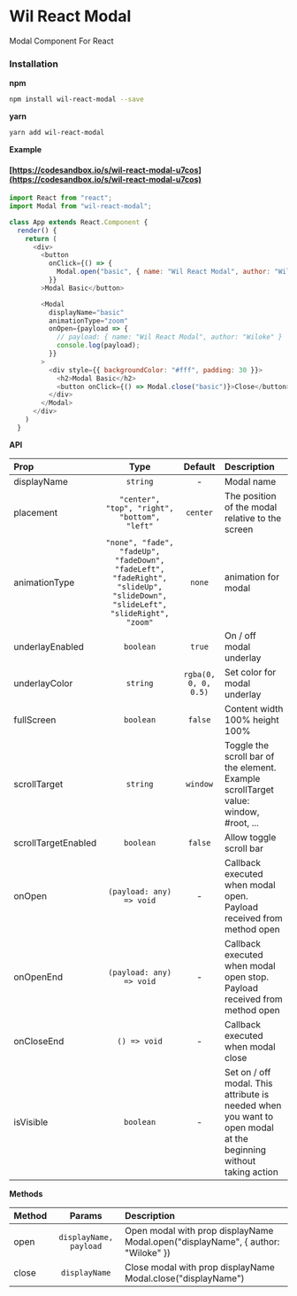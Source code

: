 # Wil React Modal
Modal Component For React

### Installation

**npm**

```bash
npm install wil-react-modal --save
```

**yarn**

```bash
yarn add wil-react-modal
```

**Example**

#### [https://codesandbox.io/s/wil-react-modal-u7cos](https://codesandbox.io/s/wil-react-modal-u7cos)

```js
import React from "react";
import Modal from "wil-react-modal";

class App extends React.Component {
  render() {
    return (
      <div>
        <button
          onClick={() => {
            Modal.open("basic", { name: "Wil React Modal", author: "Wiloke" })
          }}
        >Modal Basic</button>

        <Modal
          displayName="basic"
          animationType="zoom"
          onOpen={payload => {
            // payload: { name: "Wil React Modal", author: "Wiloke" }
            console.log(payload);
          }}
        >
          <div style={{ backgroundColor: "#fff", padding: 30 }}>
            <h2>Modal Basic</h2>
            <button onClick={() => Modal.close("basic")}>Close</button>
          </div>
        </Modal>
      </div>
    )
  }
```

**API**

| Prop                  | Type                                | Default | Description |
| :---------            | :-------:                           | :-----: | :----------- |
| displayName             | `string`                     | -       | Modal name |
| placement             | `"center", "top", "right", "bottom", "left"`                     | `center`       | The position of the modal relative to the screen |
| animationType           | `"none", "fade", "fadeUp", "fadeDown", "fadeLeft", "fadeRight", "slideUp", "slideDown", "slideLeft", "slideRight", "zoom"`                            | `none`    | animation for modal |
| underlayEnabled             | `boolean`                     | `true`       | On / off modal underlay |
| underlayColor             | `string`                     | `rgba(0, 0, 0, 0.5)`       | Set color for modal underlay |
| fullScreen             | `boolean`                     | `false`       | Content width 100% height 100% |
| scrollTarget             | `string`                     | `window`       | Toggle the scroll bar of the element. Example scrollTarget value: window, #root, ...  |
| scrollTargetEnabled             | `boolean`                     | `false`       | Allow toggle scroll bar  |
| onOpen             | `(payload: any) => void`                     | -       | Callback executed when modal open. Payload received from method open  |
| onOpenEnd             | `(payload: any) => void`                     | -       | Callback executed when modal open stop. Payload received from method open  |
| onCloseEnd             | `() => void`                     | -       | Callback executed when modal close  |
| isVisible             | `boolean`                     | -       | Set on / off modal. This attribute is needed when you want to open modal at the beginning without taking action  |

**Methods**

| Method          | Params   |  Description |
| :---------      | :-------:     | :----------- |
| open            | `displayName, payload`     | Open modal with prop displayName Modal.open("displayName", { author: "Wiloke" }) |
| close           | `displayName`      | Close modal with prop displayName Modal.close("displayName") |

